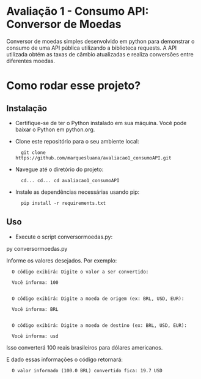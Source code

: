 # Avaliação 1 - Consumo API: Conversor de Moedas
Conversor de moedas simples desenvolvido em python para demonstrar o consumo de uma API pública utilizando a biblioteca requests. A API utilizada obtém as taxas de câmbio atualizadas e realiza conversões entre diferentes moedas.

# Como rodar esse projeto?
## Instalação
- Certifique-se de ter o Python instalado em sua máquina. Você pode baixar o Python em python.org.

- Clone este repositório para o seu ambiente local:

        git clone https://github.com/marquesluana/avaliacao1_consumoAPI.git

- Navegue até o diretório do projeto:

        cd... cd... cd avaliacao1_consumoAPI

- Instale as dependências necessárias usando pip:

        pip install -r requirements.txt

## Uso
- Execute o script conversormoedas.py:

py conversormoedas.py

Informe os valores desejados. Por exemplo:

      O código exibirá: Digite o valor a ser convertido:
  
      Você informa: 100
  

      O código exibirá: Digite a moeda de origem (ex: BRL, USD, EUR):
  
      Você informa: BRL
  

      O código exibirá: Digite a moeda de destino (ex: BRL, USD, EUR):
  
      Você informa: usd
  

Isso converterá 100 reais brasileiros para dólares americanos.


E dado essas informações o código retornará:

      O valor informado (100.0 BRL) convertido fica: 19.7 USD
